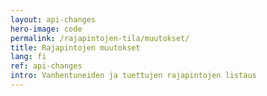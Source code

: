 ```yaml
---
layout: api-changes
hero-image: code
permalink: /rajapintojen-tila/muutokset/
title: Rajapintojen muutokset
lang: fi
ref: api-changes
intro: Vanhentuneiden ja tuettujen rajapintojen listaus
---
```


